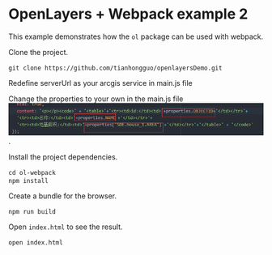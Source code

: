 # OpenLayers + Webpack example 2

This example demonstrates how the `ol` package can be used with webpack.

Clone the project.

    git clone https://github.com/tianhongguo/openlayersDemo.git
Redefine serverUrl as your arcgis service in main.js file 

Change the properties to your own in the main.js file
![edit](/img/20181214142934.png).

Install the project dependencies.

    cd ol-webpack
    npm install

Create a bundle for the browser.

    npm run build

Open `index.html` to see the result.

    open index.html
